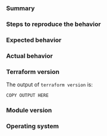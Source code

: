### Summary 

### Steps to reproduce the behavior

### Expected behavior

### Actual behavior

### Terraform version

The output of `terraform version` is:

```
COPY OUTPUT HERE
```

### Module version

<!--
What version of the module are u using?
-->

### Operating system

<!--
In which OS are you running the terraform apply?
-->